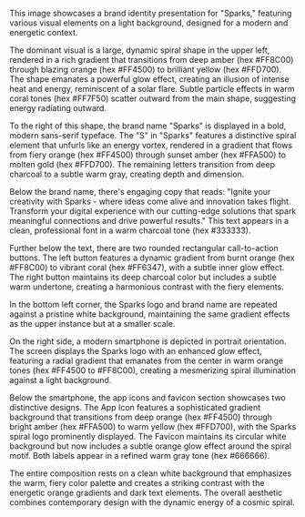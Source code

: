 This image showcases a brand identity presentation for "Sparks," featuring various visual elements on a light background, designed for a modern and energetic context.

The dominant visual is a large, dynamic spiral shape in the upper left, rendered in a rich gradient that transitions from deep amber (hex #FF8C00) through blazing orange (hex #FF4500) to brilliant yellow (hex #FFD700). The shape emanates a powerful glow effect, creating an illusion of intense heat and energy, reminiscent of a solar flare. Subtle particle effects in warm coral tones (hex #FF7F50) scatter outward from the main shape, suggesting energy radiating outward.

To the right of this shape, the brand name "Sparks" is displayed in a bold, modern sans-serif typeface. The "S" in "Sparks" features a distinctive spiral element that unfurls like an energy vortex, rendered in a gradient that flows from fiery orange (hex #FF4500) through sunset amber (hex #FFA500) to molten gold (hex #FFD700). The remaining letters transition from deep charcoal to a subtle warm gray, creating depth and dimension.

Below the brand name, there's engaging copy that reads: "Ignite your creativity with Sparks - where ideas come alive and innovation takes flight. Transform your digital experience with our cutting-edge solutions that spark meaningful connections and drive powerful results." This text appears in a clean, professional font in a warm charcoal tone (hex #333333).

Further below the text, there are two rounded rectangular call-to-action buttons. The left button features a dynamic gradient from burnt orange (hex #FF8C00) to vibrant coral (hex #FF6347), with a subtle inner glow effect. The right button maintains its deep charcoal color but includes a subtle warm undertone, creating a harmonious contrast with the fiery elements.

In the bottom left corner, the Sparks logo and brand name are repeated against a pristine white background, maintaining the same gradient effects as the upper instance but at a smaller scale.

On the right side, a modern smartphone is depicted in portrait orientation. The screen displays the Sparks logo with an enhanced glow effect, featuring a radial gradient that emanates from the center in warm orange tones (hex #FF4500 to #FF8C00), creating a mesmerizing spiral illumination against a light background.

Below the smartphone, the app icons and favicon section showcases two distinctive designs. The App Icon features a sophisticated gradient background that transitions from deep orange (hex #FF4500) through bright amber (hex #FFA500) to warm yellow (hex #FFD700), with the Sparks spiral logo prominently displayed. The Favicon maintains its circular white background but now includes a subtle orange glow effect around the spiral motif. Both labels appear in a refined warm gray tone (hex #666666).

The entire composition rests on a clean white background that emphasizes the warm, fiery color palette and creates a striking contrast with the energetic orange gradients and dark text elements. The overall aesthetic combines contemporary design with the dynamic energy of a cosmic spiral.
